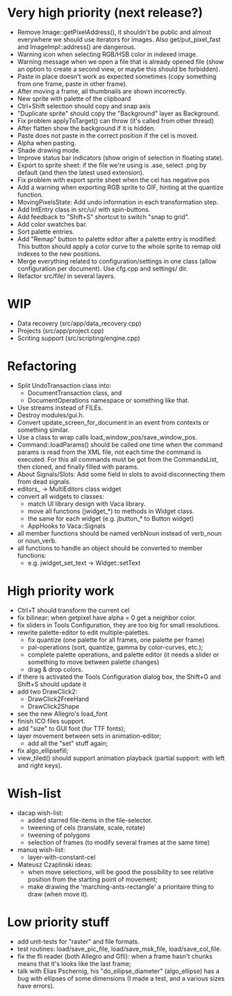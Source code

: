 # Very high priority (next release?)

* Remove Image::getPixelAddress(), it shouldn't be public and almost
  everywhere we should use iterators for images. Also get/put_pixel_fast
  and ImageImpl::address() are dangerous.
* Warning icon when selecting RGB/HSB color in indexed image.
* Warning message when we open a file that is already opened file
  (show an option to create a second view, or maybe this should
  be forbidden).
* Paste in place doesn't work as expected sometimes (copy something
  from one frame, paste in other frame).
* After moving a frame, all thumbnails are shown incorrectly.
* New sprite with palette of the clipboard
* Ctrl+Shift selection should copy and snap axis
* "Duplicate sprite" should copy the "Background" layer as Background.
* Fix problem applyToTarget() can throw (it's called from other thread)
* After flatten show the background if it is hidden.
* Paste does not paste in the correct position if the cel is moved.
* Alpha when pasting.
* Shade drawing mode.
* Improve status bar indicators (show origin of selection in floating state).
* Export to sprite sheet: if the file we're using is .ase, select .png by default
  (and then the latest used extension).
* Fix problem with export sprite sheet when the cel has negative pos
* Add a warning when exporting RGB sprite to GIF, hinting at the quantize function.
* MovingPixelsState: Add undo information in each transformation step.
* Add IntEntry class in src/ui/ with spin-buttons.
* Add feedback to "Shift+S" shortcut to switch "snap to grid".
* Add color swatches bar.
* Sort palette entries.
* Add "Remap" button to palette editor after a palette entry is modified:
  This button should apply a color curve to the whole sprite to remap
  old indexes to the new positions.
* Merge everything related to configuration/settings in one class
  (allow configuration per document). Use cfg.cpp and settings/ dir.
* Refactor src/file/ in several layers.

# WIP

* Data recovery (src/app/data_recovery.cpp)
* Projects (src/app/project.cpp)
* Scriting support (src/scripting/engine.cpp)

# Refactoring

* Split UndoTransaction class into:
  * DocumentTransaction class, and
  * DocumentOperations namespace or something like that.
* Use streams instead of FILEs.
* Destroy modules/gui.h.
* Convert update_screen_for_document in an event from contexts or
  something similar.
* Use a class to wrap calls load_window_pos/save_window_pos.
* Command::loadParams() should be called one time when the command
  params is read from the XML file, not each time the command is
  executed. For this all commands must be got from the CommandsList,
  then cloned, and finally filled with params.
* About Signals/Slots: Add some field in slots to avoid disconnecting
  them from dead signals.
* editors_ -> MultiEditors class widget
* convert all widgets to classes:
  * match UI library design with Vaca library.
  * move all functions (jwidget_*) to methods in Widget class.
  * the same for each widget (e.g. jbutton_* to Button widget)
  * AppHooks to Vaca::Signals
* all member functions should be named verbNoun instead of verb_noun or noun_verb.
* all functions to handle an object should be converted to member functions:
  * e.g. jwidget_set_text -> Widget::setText

# High priority work

* Ctrl+T should transform the current cel
* fix bilinear: when getpixel have alpha = 0 get a neighbor color.
* fix sliders in Tools Configuration, they are too big
  for small resolutions.
* rewrite palette-editor to edit multiple-palettes.
  * fix quantize (one palette for all frames, one palette per frame)
  * pal-operations (sort, quantize, gamma by color-curves, etc.);
  * complete palette operations, and palette editor (it needs a slider
    or something to move between palette changes)
  * drag & drop colors.
* if there is activated the Tools Configuration dialog box, the
  Shift+G and Shift+S should update it
* add two DrawClick2:
  * DrawClick2FreeHand
  * DrawClick2Shape
* see the new Allegro's load_font
* finish ICO files support.
* add "size" to GUI font (for TTF fonts);
* layer movement between sets in animation-editor;
  * add all the "set" stuff again;
* fix algo_ellipsefill;
* view_tiled() should support animation playback (partial support:
  with left and right keys).

# Wish-list

* dacap wish-list:
  * added starred file-items in the file-selector.
  * tweening of cels (translate, scale, rotate)
  * tweening of polygons
  * selection of frames (to modify several frames at the same time)
* manuq wish-list:
  * layer-with-constant-cel
* Mateusz Czaplinski ideas:
  * when move selections, will be good the possibility to see relative
    position from the starting point of movement;
  * make drawing the 'marching-ants-rectangle' a prioritaire thing to
    draw (when move it).

# Low priority stuff

* add unit-tests for "raster" and file formats.
* test routines: load/save_pic_file, load/save_msk_file,
  load/save_col_file.
* fix the fli reader (both Allegro and Gfli): when a frame hasn't
  chunks means that it's looks like the last frame;
* talk with Elias Pschernig, his "do_ellipse_diameter" (algo_ellipse)
  has a bug with ellipses of some dimensions (I made a test, and a
  various sizes have errors).
